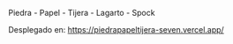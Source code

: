 Piedra - Papel - Tijera - Lagarto - Spock

Desplegado en:
https://piedrapapeltijera-seven.vercel.app/
